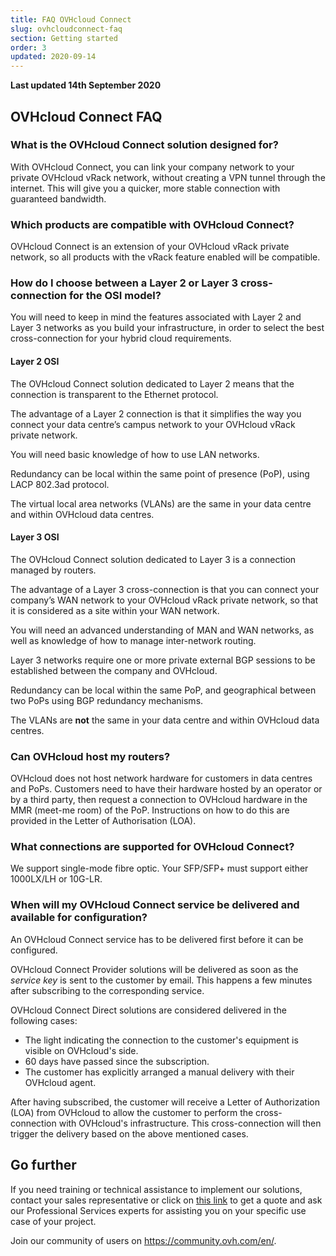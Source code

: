 ```yaml
---
title: FAQ OVHcloud Connect
slug: ovhcloudconnect-faq
section: Getting started
order: 3
updated: 2020-09-14
---
```


**Last updated 14th September 2020**

## OVHcloud Connect FAQ

### What is the OVHcloud Connect solution designed for?

With OVHcloud Connect, you can link your company network to your private OVHcloud vRack network, without creating a VPN tunnel through the internet. This will give you a quicker, more stable connection with guaranteed bandwidth.

### Which products are compatible with OVHcloud Connect?

OVHcloud Connect is an extension of your OVHcloud vRack private network, so all products with the vRack feature enabled will be compatible.

### How do I choose between a Layer 2 or Layer 3 cross-connection for the OSI model?

You will need to keep in mind the features associated with Layer 2 and Layer 3 networks as you build your infrastructure, in order to select the best cross-connection for your hybrid cloud requirements.

#### Layer 2 OSI

The OVHcloud Connect solution dedicated to Layer 2 means that the connection is transparent to the Ethernet protocol.

The advantage of a Layer 2 connection is that it simplifies the way you connect your data centre’s campus network to your OVHcloud vRack private network. 

You will need basic knowledge of how to use LAN networks. 

Redundancy can be local within the same point of presence (PoP), using LACP 802.3ad protocol.

The virtual local area networks (VLANs) are the same in your data centre and within OVHcloud data centres.

#### Layer 3 OSI

The OVHcloud Connect solution dedicated to Layer 3 is a connection managed by routers. 

The advantage of a Layer 3 cross-connection is that you can connect your company’s WAN network to your OVHcloud vRack private network, so that it is considered as a site within your WAN network. 

You will need an advanced understanding of MAN and WAN networks, as well as knowledge of how to manage inter-network routing. 

Layer 3 networks require one or more private external BGP sessions to be established between the company and OVHcloud. 

Redundancy can be local within the same PoP, and geographical between two PoPs using BGP redundancy mechanisms.

The VLANs are **not** the same in your data centre and within OVHcloud data centres.

### Can OVHcloud host my routers?

OVHcloud does not host network hardware for customers in data centres and PoPs. Customers need to have their hardware hosted by an operator or by a third party, then request a connection to OVHcloud hardware in the MMR (meet-me room) of the PoP. Instructions on how to do this are provided in the Letter of Authorisation (LOA). 

### What connections are supported for OVHcloud Connect?

We support single-mode fibre optic. Your SFP/SFP+ must support either 1000LX/LH or 10G-LR.

### When will my OVHcloud Connect service be delivered and available for configuration?

An OVHcloud Connect service has to be delivered first before it can be configured.

OVHcloud Connect Provider solutions will be delivered as soon as the *service key* is sent to the customer by email. This happens a few minutes after subscribing to the corresponding service.

OVHcloud Connect Direct solutions are considered delivered in the following cases:

- The light indicating the connection to the customer's equipment is visible on OVHcloud's side.
- 60 days have passed since the subscription.
- The customer has explicitly arranged a manual delivery with their OVHcloud agent.

After having subscribed, the customer will receive a Letter of Authorization (LOA) from OVHcloud to allow the customer to perform the cross-connection with OVHcloud's infrastructure. This cross-connection will then trigger the delivery based on the above mentioned cases.

## Go further

If you need training or technical assistance to implement our solutions, contact your sales representative or click on [this link](https://www.ovhcloud.com/en/professional-services/) to get a quote and ask our Professional Services experts for assisting you on your specific use case of your project.

Join our community of users on <https://community.ovh.com/en/>.
